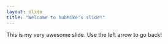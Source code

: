 ```yaml
---
layout: slide
title: "Welcome to hubMike's slide!"
---
```

This is my very awesome slide.
Use the left arrow to go back!